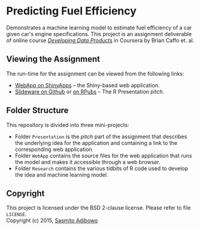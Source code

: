 # Predicting Fuel Efficiency

Demonstrates a machine learning model to estimate fuel efficiency of a car given car's engine specifications. This project is an assignment deliverable of online course _[Developing Data Products](https://www.coursera.org/course/devdataprod)_ in Coursera by Brian Caffo et. al.

## Viewing the Assignment

The run-time for the assignment can be viewed from the following links:

 - [WebApp on ShinyApps](http://adib.shinyapps.io/devdataprod-012_01) – the Shiny-based web application.
 - [Slideware on Github](http://adib.github.io/coursera_devdataprod-012_01/Presentation/Presentation.html) or [on RPubs](http://rpubs.com/adib/devdataprod-012_01) – The R Presentation pitch.

## Folder Structure

This repository is divided into three mini-projects:

 - Folder `Presentation` is the _pitch_ part of the assignment that describes the underlying idea for the application and containing a link to the corresponding web application.
 - Folder `WebApp` contains the source files for the web application that runs the model and makes it accessible through a web browser.
 - Folder `Research` contains the various tidbits of R code used to develop the idea and machine learning model.

## Copyright

This project is licensed under the BSD 2-clause license. Please refer to file `LICENSE`.  
Copyright (c) 2015, [Sasmito Adibowo](http://cutecoder.org)
